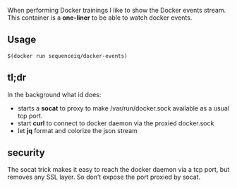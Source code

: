When performing Docker trainings I like to show the Docker events stream.
This container is a **one-liner** to be able to watch docker events.

## Usage


```
$(docker run sequenceiq/docker-events)
```

## tl;dr

In the background what id does:

- starts a **socat** to proxy to make /var/run/docker.sock available as a usual tcp port.
- start **curl** to connect to docker daemon via the proxied docker.sock
- let **jq** format and colorize the json stream

## security

The socat trick makes it easy to reach the docker daemon via a tcp port, but removes
any SSL layer. So don’t expose the port proxied by socat.


